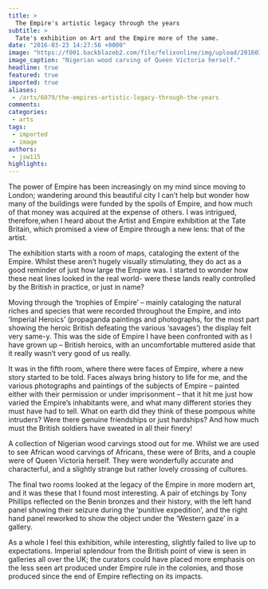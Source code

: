 ```yaml
---
title: >
  The Empire's artistic legacy through the years
subtitle: >
  Tate's exhibition on Art and the Empire more of the same.
date: "2016-03-23 14:27:56 +0000"
image: "https://f001.backblazeb2.com/file/felixonline/img/upload/201603231423-jc7413-queenvictoria.jpg"
image_caption: "Nigerian wood carving of Queen Victoria herself."
headline: true
featured: true
imported: true
aliases:
 - /arts/6079/the-empires-artistic-legacy-through-the-years
comments:
categories:
 - arts
tags:
 - imported
 - image
authors:
 - jsw115
highlights:
---
```


The power of Empire has been increasingly on my mind since moving to London; wandering around this beautiful city I can’t help but wonder how many of the buildings were funded by the spoils of Empire, and how much of that money was acquired at the expense of others. I was intrigued, therefore,when I heard about the Artist and Empire exhibition at the Tate Britain, which promised a view of Empire through a new lens: that of the artist.

The exhibition starts with a room of maps, cataloging the extent of the Empire. Whilst these aren’t hugely visually stimulating, they do act as a good reminder of just how large the Empire was. I started to wonder how these neat lines looked in the real world- were these lands really controlled by the British in practice, or just in name?

Moving through the ‘trophies of Empire’ – mainly cataloging the natural riches and species that were recorded throughout the Empire, and into ‘Imperial Heroics’ (propaganda paintings and photographs, for the most part  showing the heroic British defeating the various ‘savages’) the display felt very same-y. This was the side of Empire I have been confronted with as I have grown up – British heroics, with an uncomfortable muttered aside that it really wasn’t very good of us really.

It was in the fifth room, where there were faces of Empire, where a new story started to be told. Faces always bring history to life for me, and the various photographs and paintings of the subjects of Empire – painted either with their permission or under imprisonment – that it hit me just how varied the Empire’s inhabitants were, and what many different stories they must have had to tell. What on earth did they think of these pompous white intruders? Were there genuine friendships or just hardships? And how much must the British soldiers have sweated in all their finery!

A collection of Nigerian wood carvings stood out for me. Whilst we are used to see African wood carvings of Africans, these were of Brits, and a couple were of Queen Victoria herself. They were wonderfully accurate and characterful, and a slightly strange but rather lovely crossing of cultures.

The final two rooms looked at the legacy of the Empire in more modern art, and it was these that I found most interesting. A pair of etchings by Tony Phillips reflected on the Benin bronzes and their history, with the left hand panel showing their seizure during the ‘punitive expedition’, and the right hand panel reworked to show the object under the ‘Western gaze’ in a gallery.

As a whole I feel this exhibition, while interesting, slightly failed to live up to expectations. Imperial splendour from the British point of view is seen in galleries all over the UK; the curators could have placed more emphasis on the less seen art produced under Empire rule in the colonies, and those produced since the end of Empire reflecting on its impacts.
